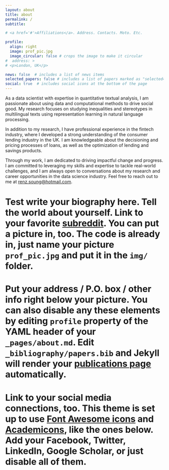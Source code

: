 ```yaml
---
layout: about
title: about
permalink: /
subtitle: 

# <a href='#'>Affiliations</a>. Address. Contacts. Moto. Etc.

profile:
  align: right
  image: prof_pic.jpg
  image_circular: false # crops the image to make it circular
#  address: > 
# <p>London, UK</p>

news: false  # includes a list of news items
selected_papers: false # includes a list of papers marked as "selected={true}"
social: true  # includes social icons at the bottom of the page
---
```


As a data scientist with expertise in quantitative textual analysis, I am passionate about using data and computational methods to drive social good. My research focuses on studying inequalities and stereotypes in multilingual texts using representation learning in natural language processing.

In addition to my research, I have professional experience in the fintech industry, where I developed a strong understanding of the consumer lending industry in the UK. I am knowledgeable about the decisioning and pricing processes of loans, as well as the optimization of lending and savings products. 

Through my work, I am dedicated to driving impactful change and progress. I am committed to leveraging my skills and expertise to tackle real-world challenges, and I am always open to conversations about my research and career opportunities in the data science industry. Feel free to reach out to me at renz.soung@hotmail.com.

# Test write your biography here. Tell the world about yourself. Link to your favorite [subreddit](http://reddit.com). You can put a picture in, too. The code is already in, just name your picture `prof_pic.jpg` and put it in the `img/` folder.

# Put your address / P.O. box / other info right below your picture. You can also disable any these elements by editing `profile` property of the YAML header of your `_pages/about.md`. Edit `_bibliography/papers.bib` and Jekyll will render your [publications page](/al-folio/publications/) automatically.

# Link to your social media connections, too. This theme is set up to use [Font Awesome icons](http://fortawesome.github.io/Font-Awesome/) and [Academicons](https://jpswalsh.github.io/academicons/), like the ones below. Add your Facebook, Twitter, LinkedIn, Google Scholar, or just disable all of them.
